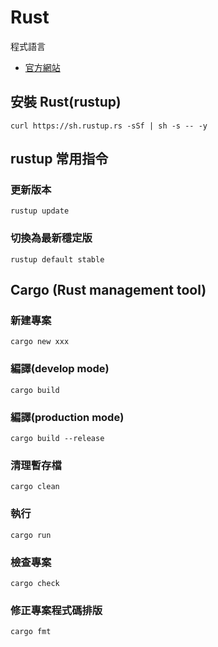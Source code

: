 # Rust

程式語言
- [官方網站](https://www.rust-lang.org/)

## 安裝 Rust(rustup)

```
curl https://sh.rustup.rs -sSf | sh -s -- -y
```

## rustup 常用指令

### 更新版本

```
rustup update
```

### 切換為最新穩定版

```
rustup default stable
```

## Cargo (Rust management tool)

### 新建專案

```
cargo new xxx
```

### 編譯(develop mode)

```
cargo build
```

### 編譯(production mode)

```
cargo build --release
```

### 清理暫存檔

```
cargo clean
```

### 執行

```
cargo run
```

### 檢查專案

```
cargo check
```

### 修正專案程式碼排版

```
cargo fmt
```

